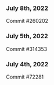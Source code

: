 ### July 8th, 2022

Commit #260202

### July 5th, 2022

Commit #314353


### July 4th, 2022

Commit #72281
